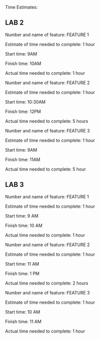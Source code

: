 
Time Estimates:

## LAB 2

Number and name of feature: FEATURE 1

Estimate of time needed to complete: 1 hour

Start time: 9AM

Finish time: 10AM

Actual time needed to complete: 1 hour


Number and name of feature: FEATURE 2

Estimate of time needed to complete: 1 hour

Start time: 10:30AM

Finish time: 12PM

Actual time needed to complete: 5 hours


Number and name of feature: FEATURE 3

Estimate of time needed to complete: 1 hour

Start time: 9AM

Finish time: 11AM

Actual time needed to complete: 5 hour

## LAB 3

Number and name of feature: FEATURE 1

Estimate of time needed to complete: 1 hour

Start time: 9 AM

Finish time: 10 AM

Actual time needed to complete: 1 hour


Number and name of feature: FEATURE 2

Estimate of time needed to complete: 1 hour

Start time: 11 AM

Finish time: 1 PM

Actual time needed to complete: 2 hours


Number and name of feature: FEATURE 3

Estimate of time needed to complete: 1 hour

Start time: 10 AM

Finish time: 11 AM

Actual time needed to complete: 1 hour